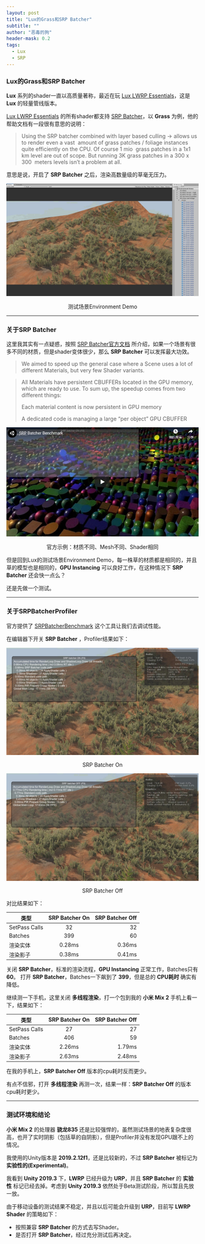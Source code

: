 ```yaml
---
layout: post
title: "Lux的Grass和SRP Batcher"
subtitle: ""
author: "恶毒的狗"
header-mask: 0.2
tags:
  - Lux
  - SRP
---
```


### Lux的Grass和SRP Batcher

**Lux** 系列的shader一直以高质量著称，最近在玩 [Lux LWRP Essentials](https://assetstore.unity.com/packages/vfx/shaders/lux-lwrp-essentials-150355?aid=1101l85Tr)，这是 **Lux** 的轻量管线版本。

[Lux LWRP Essentials](https://assetstore.unity.com/packages/vfx/shaders/lux-lwrp-essentials-150355?aid=1101l85Tr) 的所有shader都支持 [SRP Batcher](https://blogs.unity3d.com/2019/02/28/srp-batcher-speed-up-your-rendering/)，以 **Grass** 为例，他的帮助文档有一段很有意思的说明：

>Using the SRP batcher combined with ​layer based culling →​ allows us to render even a vast  amount of grass patches / foliage instances quite efficiently on the CPU. Of course 1 mio  grass patches in a 1x1 km level are out of scope. But running 3K grass patches in a 300 x 300  meters levels isn’t a problem at all.  

意思是说，开启了 **SRP Batcher** 之后，渲染高数量级的草毫无压力。

![img](/img/lux-grass/screenshot-01.jpg)
<center>测试场景Environment Demo</center>

---

### 关于SRP Batcher

这里我其实有一点疑惑，按照 [SRP Batcher官方文档](https://blogs.unity3d.com/2019/02/28/srp-batcher-speed-up-your-rendering/) 所介绍，如果一个场景有很多不同的材质，但是shader变体很少，那么 **SRP Batcher** 可以发挥最大功效。 

>We aimed to speed up the general case where a Scene uses a lot of different Materials, but very few Shader variants.

> All Materials have persistent CBUFFERs located in the GPU memory, which are ready to use. To sum up, the speedup comes from two different things:
> 
> Each material content is now persistent in GPU memory
> 
> A dedicated code is managing a large “per object” GPU CBUFFER

![img](/img/lux-grass/screenshot-04.jpg)
<center>官方示例：材质不同、Mesh不同、Shader相同</center>

但是回到Lux的测试场景Environment Demo，每一株草的材质都是相同的，并且草的模型也是相同的，**GPU Instancing** 可以良好工作，在这种情况下 **SRP Batcher** 还会快一点么？ 

还是先做一个测试。

---

### 关于SRPBatcherProfiler

官方提供了 [SRPBatcherBenchmark](https://github.com/Unity-Technologies/SRPBatcherBenchmark) 这个工具让我们去调试性能。

在编辑器下开关 **SRP Batcher** ，Profiler结果如下：

![img](/img/lux-grass/screenshot-02.jpg)
<center>SRP Batcher On</center>

![img](/img/lux-grass/screenshot-03.jpg)
<center>SRP Batcher Off</center>

对比结果如下：

类型 | SRP Batcher On | SRP Batcher Off
---|:--:|---:
SetPass Calls | 32 | 32 
Batches | 399 | 60
渲染实体  | 0.28ms | 0.36ms
渲染影子  | 0.38ms | 0.41ms

关闭 **SRP Batcher**，标准的渲染流程，**GPU Instancing** 正常工作，Batches只有 **60**。 打开 **SRP Batcher**，Batches一下飙到了 **399**，但是总的 **CPU耗时** 确实有降低。

继续测一下手机，这里关闭 **多线程渲染**，打一个包到我的 **小米 Mix 2** 手机上看一下，结果如下：

类型 | SRP Batcher On | SRP Batcher Off
---|:--:|---:
SetPass Calls | 27 | 27 
Batches | 406 | 59
渲染实体  | 2.26ms | 1.79ms
渲染影子  | 2.63ms | 2.48ms

在我的手机上，**SRP Batcher Off** 版本的cpu耗时反而更少。

有点不信邪，打开 **多线程渲染** 再测一次，结果一样：**SRP Batcher Off** 的版本cpu耗时更少。

---

### 测试环境和结论

**小米 Mix 2** 的处理器 **骁龙835** 还是比较强悍的，虽然测试场景的地表复杂度很高，也开了实时阴影（包括草的自阴影），但是Profiler并没有发现GPU跟不上的情况。

我使用的Unity版本是 **2019.2.12f1**，还是比较新的，不过 **SRP Batcher** 被标记为 **实验性的(Experimental)**。

我看到 **Unity 2019.3** 下，**LWRP** 已经升级为 **URP**，并且 **SRP Batcher** 的 **实验性** 标记已经去掉。考虑到 **Unity 2019.3** 依然处于Beta测试阶段，所以暂且先放一放。

由于移动设备的测试结果不稳定，并且以后可能会升级到 **URP**，目前写 **LWRP Shader** 的策略如下：

+ 按照兼容 **SRP Batcher** 的方式去写Shader。
+ 是否打开 **SRP Batcher**，经过充分测试后再决定。














